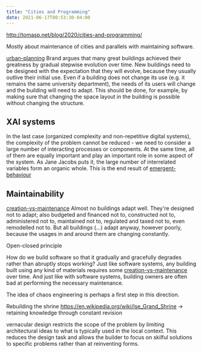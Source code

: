 ```yaml
---
title: "Cities and Programming"
date: 2021-06-17T00:53:30-04:00
---
```


http://tomasp.net/blog/2020/cities-and-programming/

Mostly about maintenance of cities and parallels with maintaining software.

[urban-planning](/thoughts/urban-planning)
Brand argues that many great buildings achieved their greatness by gradual stepwise evolution over time. New buildings need to be designed with the expectation that they will evolve, because they usually outlive their initial use. Even if a building does not change its use (e.g. it remains the same university department), the needs of its users will change and the building will need to adapt. This should be done, for example, by making sure that changing the space layout in the building is possible without changing the structure.

## XAI systems
In the last case (organized complexity and non-repetitive digital systems), the complexity of the problem cannot be reduced - we need to consider a large number of interacting processes or components. At the same time, all of them are equally important and play an important role in some aspect of the system. As Jane Jacobs puts it, the large number of interrelated variables form an organic whole. This is the end result of [emergent-behaviour](/thoughts/emergent-behaviour)

## Maintainability
[creation-vs-maintenance](/thoughts/creation-vs-maintenance)
Almost no buildings adapt well. They're designed not to adapt; also budgeted and financed not to, constructed not to, administered not to, maintained not to, regulated and taxed not to, even remodelled not to. But all buildings (...) adapt anyway, however poorly, because the usages in and around them are changing constantly.

Open-closed principle

How do we build software so that it gradually and gracefully degrades rather than abruptly stops working? Just like software systems, any building built using any kind of materials requires some [creation-vs-maintenance](thoughts/creation-vs-maintenance.md) over time. And just like with software systems, building owners are often bad at performing the necessary maintenance.

The idea of chaos engineering is perhaps a first step in this direction.

Rebuilding the shrine https://en.wikipedia.org/wiki/Ise_Grand_Shrine -> retaining knowledge through constant revision

vernacular design restricts the scope of the problem by limiting architectural ideas to what is typically used in the local context. This reduces the design task and allows the builder to focus on skilful solutions to specific problems rather than at reinventing forms. 